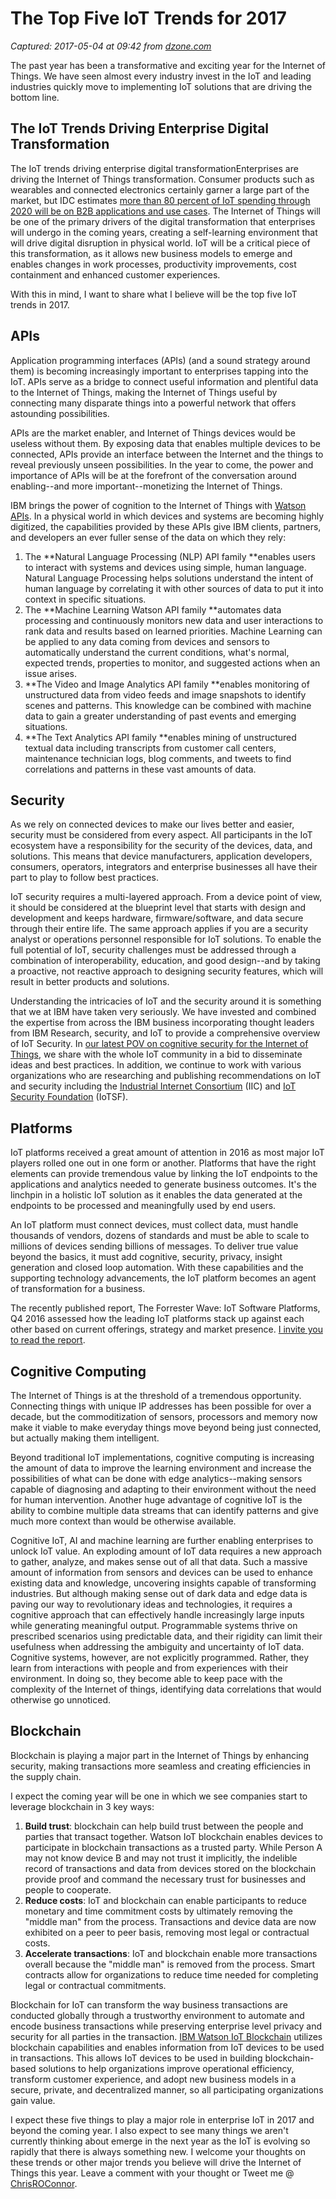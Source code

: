 # The Top Five IoT Trends for 2017

_Captured: 2017-05-04 at 09:42 from [dzone.com](https://dzone.com/articles/top-five-internet-of-things-trends-for-2017)_

The past year has been a transformative and exciting year for the Internet of Things. We have seen almost every industry invest in the IoT and leading industries quickly move to implementing IoT solutions that are driving the bottom line.

## The IoT Trends Driving Enterprise Digital Transformation

The IoT trends driving enterprise digital transformationEnterprises are driving the Internet of Things transformation. Consumer products such as wearables and connected electronics certainly garner a large part of the market, but IDC estimates [more than 80 percent of IoT spending through 2020 will be on B2B applications and use cases](http://idcdocserv.com/US40999116b). The Internet of Things will be one of the primary drivers of the digital transformation that enterprises will undergo in the coming years, creating a self-learning environment that will drive digital disruption in physical world. IoT will be a critical piece of this transformation, as it allows new business models to emerge and enables changes in work processes, productivity improvements, cost containment and enhanced customer experiences.

With this in mind, I want to share what I believe will be the top five IoT trends in 2017.

## **APIs**

Application programming interfaces (APIs) (and a sound strategy around them) is becoming increasingly important to enterprises tapping into the IoT. APIs serve as a bridge to connect useful information and plentiful data to the Internet of Things, making the Internet of Things useful by connecting many disparate things into a powerful network that offers astounding possibilities.

APIs are the market enabler, and Internet of Things devices would be useless without them. By exposing data that enables multiple devices to be connected, APIs provide an interface between the Internet and the things to reveal previously unseen possibilities. In the year to come, the power and importance of APIs will be at the forefront of the conversation around enabling--and more important--monetizing the Internet of Things.

IBM brings the power of cognition to the Internet of Things with [Watson APIs](https://watson-api-explorer.mybluemix.net/). In a physical world in which devices and systems are becoming highly digitized, the capabilities provided by these APIs give IBM clients, partners, and developers an ever fuller sense of the data on which they rely:

  1. The **Natural Language Processing (NLP) API family **enables users to interact with systems and devices using simple, human language. Natural Language Processing helps solutions understand the intent of human language by correlating it with other sources of data to put it into context in specific situations.
  2. The **Machine Learning Watson API family **automates data processing and continuously monitors new data and user interactions to rank data and results based on learned priorities. Machine Learning can be applied to any data coming from devices and sensors to automatically understand the current conditions, what's normal, expected trends, properties to monitor, and suggested actions when an issue arises.
  3. **The Video and Image Analytics API family **enables monitoring of unstructured data from video feeds and image snapshots to identify scenes and patterns. This knowledge can be combined with machine data to gain a greater understanding of past events and emerging situations.
  4. **The Text Analytics API family **enables mining of unstructured textual data including transcripts from customer call centers, maintenance technician logs, blog comments, and tweets to find correlations and patterns in these vast amounts of data.

## **Security**

As we rely on connected devices to make our lives better and easier, security must be considered from every aspect. All participants in the IoT ecosystem have a responsibility for the security of the devices, data, and solutions. This means that device manufacturers, application developers, consumers, operators, integrators and enterprise businesses all have their part to play to follow best practices.

IoT security requires a multi-layered approach. From a device point of view, it should be considered at the blueprint level that starts with design and development and keeps hardware, firmware/software, and data secure through their entire life. The same approach applies if you are a security analyst or operations personnel responsible for IoT solutions. To enable the full potential of IoT, security challenges must be addressed through a combination of interoperability, education, and good design--and by taking a proactive, not reactive approach to designing security features, which will result in better products and solutions.

Understanding the intricacies of IoT and the security around it is something that we at IBM have taken very seriously. We have invested and combined the expertise from across the IBM business incorporating thought leaders from IBM Research, security, and IoT to provide a comprehensive overview of IoT Security. In [our latest POV on cognitive security for the Internet of Things](https://www-01.ibm.com/marketing/iwm/dre/signup?source=mrs-form-9520&S_PKG=ov54480), we share with the whole IoT community in a bid to disseminate ideas and best practices. In addition, we continue to work with various organizations who are researching and publishing recommendations on IoT and security including the [Industrial Internet Consortium](https://www.iiconsortium.org/) (IIC) and [IoT Security Foundation](https://iotsecurityfoundation.org/) (IoTSF).

## **Platforms**

IoT platforms received a great amount of attention in 2016 as most major IoT players rolled one out in one form or another. Platforms that have the right elements can provide tremendous value by linking the IoT endpoints to the applications and analytics needed to generate business outcomes. It's the linchpin in a holistic IoT solution as it enables the data generated at the endpoints to be processed and meaningfully used by end users.

An IoT platform must connect devices, must collect data, must handle thousands of vendors, dozens of standards and must be able to scale to millions of devices sending billions of messages. To deliver true value beyond the basics, it must add cognitive, security, privacy, insight generation and closed loop automation. With these capabilities and the supporting technology advancements, the IoT platform becomes an agent of transformation for a business.

The recently published report, The Forrester Wave: IoT Software Platforms, Q4 2016 assessed how the leading IoT platforms stack up against each other based on current offerings, strategy and market presence. [I invite you to read the report](http://www.ibm.com/internet-of-things/iot-news/announcements/iot-software-platforms/).

## **Cognitive Computing**

The Internet of Things is at the threshold of a tremendous opportunity. Connecting things with unique IP addresses has been possible for over a decade, but the commoditization of sensors, processors and memory now make it viable to make everyday things move beyond being just connected, but actually making them intelligent.

Beyond traditional IoT implementations, cognitive computing is increasing the amount of data to improve the learning environment and increase the possibilities of what can be done with edge analytics--making sensors capable of diagnosing and adapting to their environment without the need for human intervention. Another huge advantage of cognitive IoT is the ability to combine multiple data streams that can identify patterns and give much more context than would be otherwise available.

Cognitive IoT, AI and machine learning are further enabling enterprises to unlock IoT value. An exploding amount of IoT data requires a new approach to gather, analyze, and makes sense out of all that data. Such a massive amount of information from sensors and devices can be used to enhance existing data and knowledge, uncovering insights capable of transforming industries. But although making sense out of dark data and edge data is paving our way to revolutionary ideas and technologies, it requires a cognitive approach that can effectively handle increasingly large inputs while generating meaningful output. Programmable systems thrive on prescribed scenarios using predictable data, and their rigidity can limit their usefulness when addressing the ambiguity and uncertainty of IoT data. Cognitive systems, however, are not explicitly programmed. Rather, they learn from interactions with people and from experiences with their environment. In doing so, they become able to keep pace with the complexity of the Internet of things, identifying data correlations that would otherwise go unnoticed.

## **Blockchain**

Blockchain is playing a major part in the Internet of Things by enhancing security, making transactions more seamless and creating efficiencies in the supply chain.

I expect the coming year will be one in which we see companies start to leverage blockchain in 3 key ways:

  1. **Build trust**: blockchain can help build trust between the people and parties that transact together. Watson IoT blockchain enables devices to participate in blockchain transactions as a trusted party. While Person A may not know device B and may not trust it implicitly, the indelible record of transactions and data from devices stored on the blockchain provide proof and command the necessary trust for businesses and people to cooperate.
  2. **Reduce costs**: IoT and blockchain can enable participants to reduce monetary and time commitment costs by ultimately removing the "middle man" from the process. Transactions and device data are now exhibited on a peer to peer basis, removing most legal or contractual costs.
  3. **Accelerate transactions**: IoT and blockchain enable more transactions overall because the "middle man" is removed from the process. Smart contracts allow for organizations to reduce time needed for completing legal or contractual commitments.

Blockchain for IoT can transform the way business transactions are conducted globally through a trustworthy environment to automate and encode business transactions while preserving enterprise level privacy and security for all parties in the transaction. [IBM Watson IoT Blockchain](http://www.ibm.com/internet-of-things/iot-news/announcements/private-blockchain/) utilizes blockchain capabilities and enables information from IoT devices to be used in transactions. This allows IoT devices to be used in building blockchain-based solutions to help organizations improve operational efficiency, transform customer experience, and adopt new business models in a secure, private, and decentralized manner, so all participating organizations gain value.

I expect these five things to play a major role in enterprise IoT in 2017 and beyond the coming year. I also expect to see many things we aren't currently thinking about emerge in the next year as the IoT is evolving so rapidly that there is always something new. I welcome your thoughts on these trends or other major trends you believe will drive the Internet of Things this year. Leave a comment with your thought or Tweet me @ [ChrisROConnor](https://twitter.com/ChrisROConnor).
